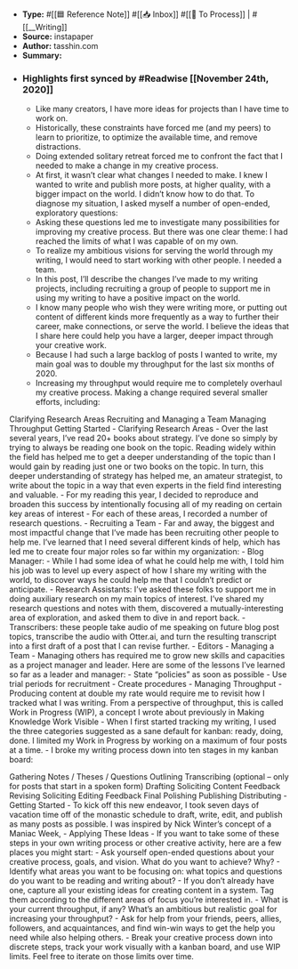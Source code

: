 - **Type:** #[[🟦 Reference Note]] #[[📥 Inbox]] #[[📝 To Process]] | #[[__Writing]]
- **Source:**  instapaper
- **Author:** tasshin.com
- **Summary:**
- ### Highlights first synced by #Readwise [[November 24th, 2020]]
    - Like many creators, I have more ideas for projects than I have time to work on. 
    - Historically, these constraints have forced me (and my peers) to learn to prioritize, to optimize the available time, and remove distractions. 
    - Doing extended solitary retreat forced me to confront the fact that I needed to make a change in my creative process. 
    - At first, it wasn’t clear what changes I needed to make. I knew I wanted to write and publish more posts, at higher quality, with a bigger impact on the world. I didn’t know how to do that. To diagnose my situation, I asked myself a number of open-ended, exploratory questions: 
    - Asking these questions led me to investigate many possibilities for improving my creative process. But there was one clear theme: I had reached the limits of what I was capable of on my own. 
    - To realize my ambitious visions for serving the world through my writing, I would need to start working with other people. I needed a team. 
    - In this post, I’ll describe the changes I’ve made to my writing projects, including recruiting a group of people to support me in using my writing to have a positive impact on the world. 
    - I know many people who wish they were writing more, or putting out content of different kinds more frequently as a way to further their career, make connections, or serve the world. I believe the ideas that I share here could help you have a larger, deeper impact through your creative work. 
    - Because I had such a large backlog of posts I wanted to write, my main goal was to double my throughput for the last six months of 2020. 
    - Increasing my throughput would require me to completely overhaul my creative process. Making a change required several smaller efforts, including:

Clarifying Research Areas
Recruiting and Managing a Team
Managing Throughput
Getting Started 
    - Clarifying Research Areas 
    - Over the last several years, I’ve read 20+ books about strategy. I’ve done so simply by trying to always be reading one book on the topic. Reading widely within the field has helped me to get a deeper understanding of the topic than I would gain by reading just one or two books on the topic. In turn, this deeper understanding of strategy has helped me, an amateur strategist, to write about the topic in a way that even experts in the field find interesting and valuable. 
    - For my reading this year, I decided to reproduce and broaden this success by intentionally focusing all of my reading on certain key areas of interest 
    - For each of these areas, I recorded a number of research questions. 
    - Recruiting a Team 
    - Far and away, the biggest and most impactful change that I’ve made has been recruiting other people to help me. I’ve learned that I need several different kinds of help, which has led me to create four major roles so far within my organization: 
    - Blog Manager: 
    - While I had some idea of what he could help me with, I told him his job was to level up every aspect of how I share my writing with the world, to discover ways he could help me that I couldn’t predict or anticipate. 
    - Research Assistants: I’ve asked these folks to support me in doing auxiliary research on my main topics of interest. I’ve shared my research questions and notes with them, discovered a mutually-interesting area of exploration, and asked them to dive in and report back. 
    - Transcribers: these people take audio of me speaking on future blog post topics, transcribe the audio with Otter.ai, and turn the resulting transcript into a first draft of a post that I can revise further. 
    - Editors 
    - Managing a Team 
    - Managing others has required me to grow new skills and capacities as a project manager and leader. Here are some of the lessons I’ve learned so far as a leader and manager: 
    - State “policies” as soon as possible 
    - Use trial periods for recruitment 
    - Create procedures 
    - Managing Throughput 
    - Producing content at double my rate would require me to revisit how I tracked what I was writing. From a perspective of throughput, this is called Work in Progress (WIP), a concept I wrote about previously in Making Knowledge Work Visible 
    - When I first started tracking my writing, I used the three categories suggested as a sane default for kanban: ready, doing, done. I limited my Work in Progress by working on a maximum of four posts at a time. 
    - I broke my writing process down into ten stages in my kanban board:

Gathering Notes / Theses / Questions
Outlining
Transcribing (optional – only for posts that start in a spoken form)
Drafting
Soliciting Content Feedback
Revising
Soliciting Editing Feedback
Final Polishing
Publishing
Distributing 
    - Getting Started 
    - To kick off this new endeavor, I took seven days of vacation time off of the monastic schedule to draft, write, edit, and publish as many posts as possible. I was inspired by Nick Winter’s concept of a Maniac Week, 
    - Applying These Ideas 
    - If you want to take some of these steps in your own writing process or other creative activity, here are a few places you might start: 
    - Ask yourself open-ended questions about your creative process, goals, and vision. What do you want to achieve? Why? 
    - Identify what areas you want to be focusing on: what topics and questions do you want to be reading and writing about? 
    - If you don’t already have one, capture all your existing ideas for creating content in a system. Tag them according to the different areas of focus you’re interested in. 
    - What is your current throughput, if any? What’s an ambitious but realistic goal for increasing your throughput? 
    - Ask for help from your friends, peers, allies, followers, and acquaintances, and find win-win ways to get the help you need while also helping others. 
    - Break your creative process down into discrete steps, track your work visually with a kanban board, and use WIP limits. Feel free to iterate on those limits over time. 
